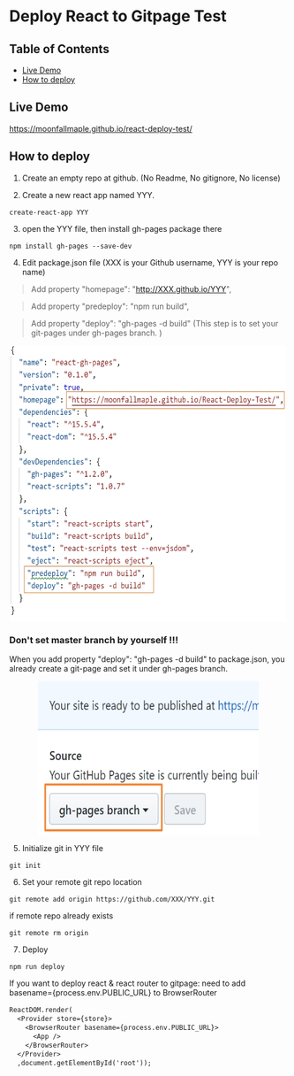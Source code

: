 # Deploy React to Gitpage Test


## Table of Contents
* [Live Demo](#Live-Demo)
* [How to deploy](#project-instructions)



## Live Demo
 https://moonfallmaple.github.io/react-deploy-test/

## How to deploy

1. Create an empty repo at github. (No Readme, No gitignore, No license)<br/>

2. Create a new react app named YYY. 
 ```
 create-react-app YYY
 ```
3. open the YYY file, then install gh-pages package there 
```
npm install gh-pages --save-dev
```
4. Edit package.json file (XXX is your Github username, YYY is your repo name)

> Add property "homepage": "http://XXX.github.io/YYY", 

> Add property "predeploy": "npm run build",

> Add property "deploy": "gh-pages -d build" (This step is to set your git-pages under gh-pages branch. )

<div  align="center">
<img src="./json.jpg" width = "500" height = "500" alt="图片名称" align=center />
</div>

### Don't set **master** branch by yourself !!!

When you add property "deploy": "gh-pages -d build" to package.json, you already create a git-page and set it under gh-pages branch. 
<div  align="center">
<img src="./branch.jpg" width = "400" height = "280" alt="图片名称" align=center />
</div>

5. Initialize git in YYY file
```
git init
```

6. Set your remote git repo location
```
git remote add origin https://github.com/XXX/YYY.git
```
if remote repo already exists 
```
git remote rm origin
```

7. Deploy
```
npm run deploy
```

If you want to deploy react & react router to gitpage: need to add basename={process.env.PUBLIC_URL} to BrowserRouter
```
ReactDOM.render(
  <Provider store={store}>
    <BrowserRouter basename={process.env.PUBLIC_URL}>
      <App />
    </BrowserRouter>
  </Provider>
  ,document.getElementById('root'));
```